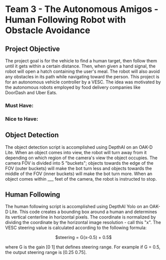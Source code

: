 # Team 3 - The Autonomous Amigos - Human Following Robot with Obstacle Avoidance

## Project Objective
The project goal is for the vehicle to find a human target, then follow them until it gets within a certain distance. Then, when given a hand signal, the robot will open a hatch containing the user's meal. The robot will also avoid any obstacles in its path while navigating toward the person. This project is for an autonomous vehicle controller by a VESC. The idea was motivated by the autonomous robots employed by food delivery companies like DoorDash and Uber Eats. 
### Must Have:

### Nice to Have:


## Object Detection
The object detection script is accomplished using DepthAI on an OAK-D Lite. When an object comes into view, the robot will turn away from it depending on which region of the camera's view the object occupies. The camera FOV is divided into 5 "buckets"; objects towards the edge of the FOV (outer buckets) will make the bot turn less and objects towards the middle of the FOV (inner buckets) will make the bot turn more. When an object comes within ___ feet of the camera, the robot is instructed to stop.

## Human Following
The human following script is accomplished using DepthAI Yolo on an OAK-D Lite. This code creates a bounding box around a human and determines its vertical centerline in horizontal pixels. The coordinate is normalized by dividing the coordinate by the horizontal image resolution - call this "x". The VESC steering value is calculated according to the following formula:
<p align="center">
$steering = G(x-0.5) + 0.5$
</p>

where G is the gain [0 1] that defines steering range. For example if G = 0.5, the output steering range is [0.25 0.75].

